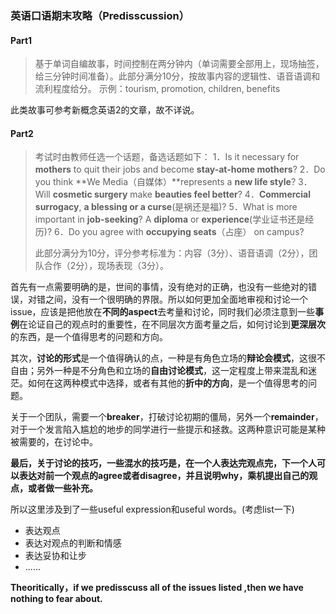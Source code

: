 ### 英语口语期末攻略（Predisscussion）

#### Part1

> 基于单词自编故事，时间控制在两分钟内（单词需要全部用上，现场抽签，给三分钟时间准备）。此部分满分10分，按故事内容的逻辑性、语音语调和流利程度给分。
> 示例：tourism, promotion, children, benefits

此类故事可参考新概念英语2的文章，故不详说。

#### Part2

> 考试时由教师任选一个话题，备选话题如下：
> 1．Is it necessary for **mothers** to quit their jobs and become **stay-at-home mothers**?
> 2．Do you think **We Media（自媒体）**represents a **new life style**?
> 3．Will **cosmetic surgery** make **beauties feel better**?
> 4．**Commercial surrogacy**, **a blessing or a curse**(是祸还是福)?
> 5．What is more important in **job-seeking**? A **diploma** or **experience**(学业证书还是经历)?
> 6．Do you agree with **occupying seats**（占座） on campus?
>
> 此部分满分为10分，评分参考标准为：内容（3分）、语音语调（2分），团队合作（2分），现场表现（3分）。

首先有一点需要明确的是，世间的事情，没有绝对的正确，也没有一些绝对的错误，对错之间，没有一个很明确的界限。所以如何更加全面地审视和讨论一个issue，应该是把他放在**不同的aspect**去考量和讨论，同时我们必须注意到一些**事例**在论证自己的观点时的重要性，在不同层次方面考量之后，如何讨论到**更深层次**的东西，是一个值得思考的问题和方向。

其次，**讨论的形式**是一个值得确认的点，一种是有角色立场的**辩论会模式**，这很不自由；另外一种是不分角色和立场的**自由讨论模式**，这一定程度上带来混乱和迷茫。如何在这两种模式中选择，或者有其他的**折中的方向**，是一个值得思考的问题。

关于一个团队，需要一个**breaker**，打破讨论初期的僵局，另外一个**remainder**，对于一个发言陷入尴尬的地步的同学进行一些提示和拯救。这两种意识可能是某种被需要的，在讨论中。

**最后，关于讨论的技巧，一些混水的技巧是，在一个人表达完观点完，下一个人可以表达对前一个观点的agree或者disagree，并且说明why，乘机提出自己的观点，或者做一些补充。**

所以这里涉及到了一些useful expression和useful words。(考虑list一下)

- 表达观点
- 表达对观点的判断和情感
- 表达妥协和让步
- ......

**Theoritically，if we predisscuss all of the issues listed ,then we have nothing to fear about.**





